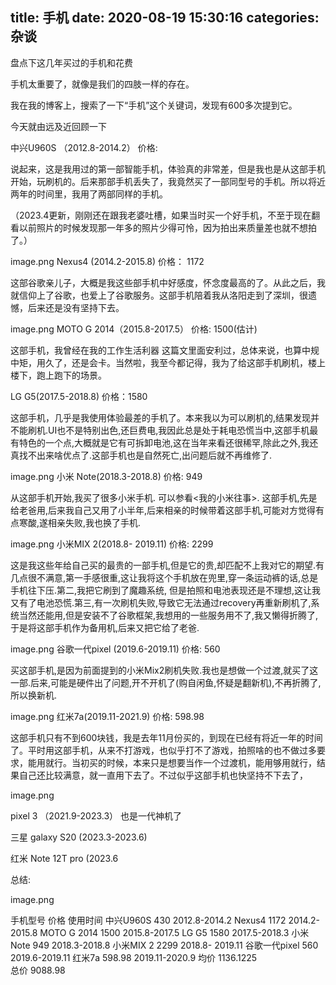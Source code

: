 title: 手机
date: 2020-08-19 15:30:16
categories: 杂谈
---


盘点下这几年买过的手机和花费

手机太重要了，就像是我们的四肢一样的存在。

我在我的博客上，搜索了一下“手机”这个关键词，发现有600多次提到它。

今天就由远及近回顾一下

中兴U960S （2012.8-2014.2）
价格:

说起来，这是我用过的第一部智能手机，体验真的非常差，但是我也是从这部手机开始，玩刷机的。后来那部手机丢失了，我竟然买了一部同型号的手机。所以将近两年的时间里，我用了两部同样的手机。

（2023.4更新，刚刚还在跟我老婆吐槽，如果当时买一个好手机，不至于现在翻看以前照片的时候发现那一年多的照片少得可怜，因为拍出来质量差也就不想拍了。）

image.png
Nexus4 (2014.2-2015.8)
价格： 1172

这部谷歌亲儿子，大概是我这些部手机中好感度，怀念度最高的了。从此之后，我就信仰上了谷歌，也爱上了谷歌服务。这部手机陪着我从洛阳走到了深圳，很遗憾，后来还是没有坚持下去。

image.png
MOTO G 2014（2015.8-2017.5）
价格: 1500(估计)

这部手机，我曾经在我的工作生活利器 这篇文里面安利过，总体来说，也算中规中矩，用久了，还是会卡。当然啦，我至今都记得，我为了给这部手机刷机，楼上楼下，跑上跑下的场景。

LG G5(2017.5-2018.8)
价格：1580

这部手机，几乎是我使用体验最差的手机了。本来我以为可以刷机的,结果发现并不能刷机.UI也不是特别出色,还巨费电,我因此总是处于耗电恐慌当中,这部手机最有特色的一个点,大概就是它有可拆卸电池,这在当年来看还很稀罕,除此之外,我还真找不出来啥优点了.这部手机也是自然死亡,出问题后就不再维修了.

image.png
小米 Note(2018.3-2018.8)
价格: 949

从这部手机开始,我买了很多小米手机. 可以参看<我的小米往事>. 这部手机,先是给老爸用,后来我自己又用了小半年,后来相亲的时候带着这部手机,可能对方觉得有点寒酸,遂相亲失败,我也换了手机.

image.png
小米MIX 2(2018.8- 2019.11)
价格: 2299

这是我这些年给自己买的最贵的一部手机,但是它的贵,却匹配不上我对它的期望.有几点很不满意,第一手感很重,这让我将这个手机放在兜里,穿一条运动裤的话,总是手机往下压.第二,我把它刷到了魔趣系统, 但是拍照和电池表现还是不理想,这让我又有了电池恐慌.第三,有一次刷机失败,导致它无法通过recovery再重新刷机了,系统当然还能用,但是安装不了谷歌框架,我想用的一些服务用不了,我又懒得折腾了,于是将这部手机作为备用机,后来又把它给了老爸.

image.png
谷歌一代pixel (2019.6-2019.11)
价格: 560

买这部手机,是因为前面提到的小米Mix2刷机失败.我也是想做一个过渡,就买了这一部.后来,可能是硬件出了问题,开不开机了(购自闲鱼,怀疑是翻新机),不再折腾了,所以换新机.

image.png
红米7a(2019.11-2021.9)
价格: 598.98

这部手机只有不到600块钱，我是去年11月份买的，到现在已经有将近一年的时间了。平时用这部手机，从来不打游戏，也似乎打不了游戏，拍照啥的也不做过多要求，能用就行。当初买的时候，本来只是想要当作一个过渡机，能用够用就行，结果自己还比较满意，就一直用下去了。不过似乎这部手机也快坚持不下去了，

image.png


pixel 3 （2021.9-2023.3）
 也是一代神机了

三星 galaxy S20 (2023.3-2023.6)




红米 Note 12T pro (2023.6


总结:

image.png


手机型号	价格	使用时间
中兴U960S	430	2012.8-2014.2
Nexus4	1172	2014.2-2015.8
MOTO G 2014	1500	2015.8-2017.5
LG G5	1580	2017.5-2018.3
小米 Note	949	2018.3-2018.8
小米MIX 2	2299	2018.8- 2019.11
谷歌一代pixel	560	2019.6-2019.11
红米7a	598.98	2019.11-2020.9
均价	1136.1225	
总价	9088.98	
